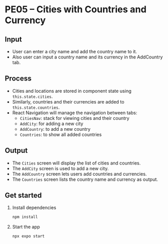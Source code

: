 # PE05 – Cities with Countries and Currency

## Input
- User can enter a city name and add the country name to it.
- Also user can input a country name and its currency in the AddCountry tab.

## Process
- Cities and locations are stored in component state using `this.state.cities`.
- Similarly, countries and their currencies are added to `this.state.countries`.
- React Navigation will manage the navigation between tabs:
  - `CitiesNav`: stack for viewing cities and their country
  - `AddCity`: for adding a new city
  - `AddCountry`: to add a new country
  - `Countries`: to show all added countries

## Output
- The `Cities` screen will display the list of cities and countries.
- The `AddCity` screen is used to add a new city.
- The `AddCountry` screen lets users add countries and currencies.
- The `Countries` screen lists the country name and currency as output.

## Get started

1. Install dependencies

   ```bash
   npm install
   ```

2. Start the app

   ```bash
   npx expo start
   ```
